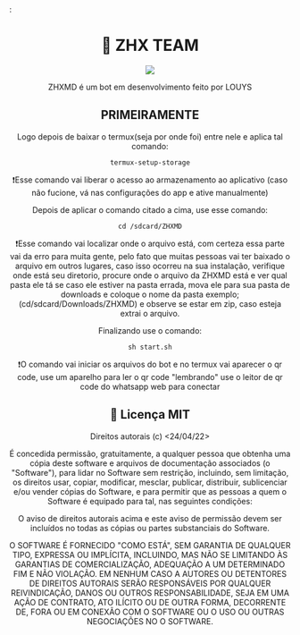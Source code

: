 : <center>

<h1 align="center">🤖 ZHX TEAM</h1>
<div align="center">
   <img src=""  />
  <br>
  <a href="https://youtube.com/channel/UCQVkWfHXV7q8YJEJyJajXGQ" target="_blank"><img src="https://img.shields.io/badge/YouTube-FF0000?style=for-the-badge&logo=youtube&logoColor=white" target="_blank"></a><p>ZHXMD é um bot em desenvolvimento feito por LOUYS</p>
</div>



## PRIMEIRAMENTE

Logo depois de baixar o termux(seja por onde foi) entre nele e aplica tal comando:

```
termux-setup-storage
```
❗Esse comando vai liberar o acesso ao armazenamento ao aplicativo (caso não fucione, vá nas configurações do app e ative manualmente)



Depois de aplicar o comando citado a cima, use esse comando:

```
cd /sdcard/ZHXMD
```
❗Esse comando vai localizar onde o arquivo está, com certeza essa parte vai da erro para muita gente, pelo fato que muitas pessoas vai ter baixado o arquivo em outros lugares, caso isso ocorreu na sua instalação, verifique onde está seu diretorio, procure onde o arquivo da ZHXMD está e ver qual pasta ele tá se caso ele estiver na pasta errada, mova ele para sua pasta de downloads e coloque o nome da pasta exemplo; (cd/sdcard/Downloads/ZHXMD) e observe se estar em zip, caso esteja extrai o arquivo.

Finalizando use o comando:

```
sh start.sh
```
❗O comando vai iniciar os arquivos do bot e no termux vai aparecer o qr code, use um aparelho para ler o qr code "lembrando" use o leitor de qr code do whatsapp web para conectar


## 🔐 Licença MIT

Direitos autorais (c) <24/04/22> <Tobi>

 É concedida permissão, gratuitamente, a qualquer pessoa que obtenha uma cópia
 deste software e arquivos de documentação associados (o "Software"), para lidar
 no Software sem restrição, incluindo, sem limitação, os direitos
 usar, copiar, modificar, mesclar, publicar, distribuir, sublicenciar e/ou vender
 cópias do Software, e para permitir que as pessoas a quem o Software é
 equipado para tal, nas seguintes condições:

 O aviso de direitos autorais acima e este aviso de permissão devem ser incluídos no
 todas as cópias ou partes substanciais do Software.

 O SOFTWARE É FORNECIDO "COMO ESTÁ", SEM GARANTIA DE QUALQUER TIPO, EXPRESSA OU
 IMPLÍCITA, INCLUINDO, MAS NÃO SE LIMITANDO ÀS GARANTIAS DE COMERCIALIZAÇÃO,
 ADEQUAÇÃO A UM DETERMINADO FIM E NÃO VIOLAÇÃO. EM NENHUM CASO A
 AUTORES OU DETENTORES DE DIREITOS AUTORAIS SERÃO RESPONSÁVEIS POR QUALQUER REIVINDICAÇÃO, DANOS OU OUTROS
 RESPONSABILIDADE, SEJA EM UMA AÇÃO DE CONTRATO, ATO ILÍCITO OU DE OUTRA FORMA, DECORRENTE DE,
 FORA OU EM CONEXÃO COM O SOFTWARE OU O USO OU OUTRAS NEGOCIAÇÕES NO
 O SOFTWARE.
